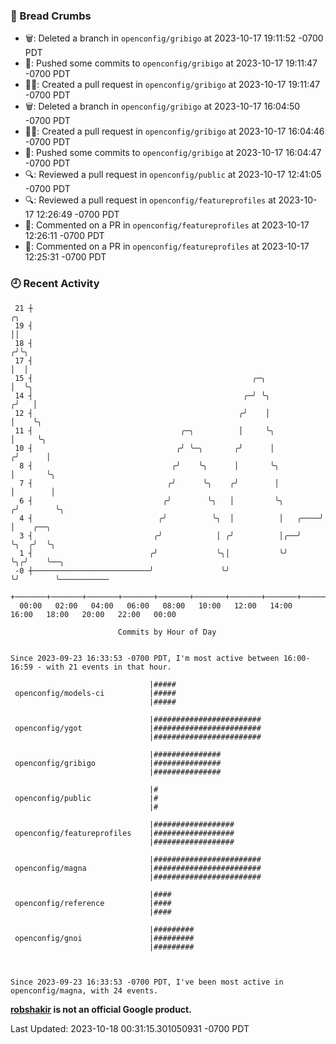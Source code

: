 ### 🍞 Bread Crumbs

 * 🗑: Deleted a branch in `openconfig/gribigo` at 2023-10-17 19:11:52 -0700 PDT
 * 🚢: Pushed some commits to `openconfig/gribigo` at 2023-10-17 19:11:47 -0700 PDT
 * ✍🏼: Created a pull request in `openconfig/gribigo` at 2023-10-17 19:11:47 -0700 PDT
 * 🗑: Deleted a branch in `openconfig/gribigo` at 2023-10-17 16:04:50 -0700 PDT
 * ✍🏼: Created a pull request in `openconfig/gribigo` at 2023-10-17 16:04:46 -0700 PDT
 * 🚢: Pushed some commits to `openconfig/gribigo` at 2023-10-17 16:04:47 -0700 PDT
 * 🔍: Reviewed a pull request in  `openconfig/public` at 2023-10-17 12:41:05 -0700 PDT
 * 🔍: Reviewed a pull request in  `openconfig/featureprofiles` at 2023-10-17 12:26:49 -0700 PDT
 * 💬: Commented on a PR in  `openconfig/featureprofiles` at 2023-10-17 12:26:11 -0700 PDT
 * 💬: Commented on a PR in  `openconfig/featureprofiles` at 2023-10-17 12:25:31 -0700 PDT

### 🕘 Recent Activity
```
 21 ┼                                                                    ╭╮
 19 ┤                                                                    ││
 18 ┤                                                                   ╭╯╰╮
 17 ┤                                                                   │  │
 15 ┤                                                 ╭─╮               │  ╰╮
 14 ┤                                               ╭─╯ ╰╮             ╭╯   │
 12 ┤                                              ╭╯    │             │    ╰╮
 11 ┤                                 ╭─╮          │     ╰╮            │     ╰╮
 10 ┤                                ╭╯ ╰─╮       ╭╯      │           ╭╯      │
  8 ┤                               ╭╯    ╰╮      │       ╰╮          │       ╰╮
  7 ┤                              ╭╯      ╰╮    ╭╯        │          │        │
  6 ┤                             ╭╯        ╰╮   │         ╰╮        ╭╯        ╰╮
  4 ┤                            ╭╯          ╰╮  │          │   ╭────╯          │    ╭──╮
  3 ┤                           ╭╯            │ ╭╯          │╭──╯               ╰╮  ╭╯  ╰╮
  1 ┤                          ╭╯             ╰╮│           ╰╯                   ╰╮╭╯    ╰──╮
 -0 ┼──────────────────────────╯               ╰╯                                 ╰╯        ╰───────────
    +───────+───────+───────+───────+───────+───────+───────+───────+───────+───────+───────+───────+────
  00:00   02:00   04:00   06:00   08:00   10:00   12:00   14:00   16:00   18:00   20:00   22:00   00:00   

						Commits by Hour of Day


Since 2023-09-23 16:33:53 -0700 PDT, I'm most active between 16:00-16:59 - with 21 events in that hour.

```



```
                               |#####
 openconfig/models-ci          |#####
                               |#####

                               |########################
 openconfig/ygot               |########################
                               |########################

                               |###############
 openconfig/gribigo            |###############
                               |###############

                               |#
 openconfig/public             |#
                               |#

                               |##################
 openconfig/featureprofiles    |##################
                               |##################

                               |########################
 openconfig/magna              |########################
                               |########################

                               |####
 openconfig/reference          |####
                               |####

                               |#########
 openconfig/gnoi               |#########
                               |#########



Since 2023-09-23 16:33:53 -0700 PDT, I've been most active in openconfig/magna, with 24 events.

```
**[robshakir](mailto:robjs@google.com) is not an official Google product.**  


Last Updated: 2023-10-18 00:31:15.301050931 -0700 PDT
